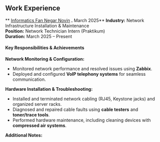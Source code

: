 
## Work Experience

** [Informatics Fan Negar Novin](http://fannegar.net) ـ March 2025**
**Industry:** Network Infrastructure Installation & Maintenance  
**Position:** Network Technician Intern (Praktikum)  
**Duration:** March 2025 – Present  


#### **Key Responsibilities & Achievements**  
**Network Monitoring & Configuration:**  
- Monitored network performance and resolved issues using **Zabbix**.  
- Deployed and configured **VoIP telephony systems** for seamless communication.  

**Hardware Installation & Troubleshooting:**  
- Installed and terminated network cabling (RJ45, Keystone jacks) and organized server racks.  
- Diagnosed and repaired cable faults using **cable testers** and **toner/trace tools**.  
- Performed hardware maintenance, including cleaning devices with **compressed air systems**.  

**Additional Notes:**  